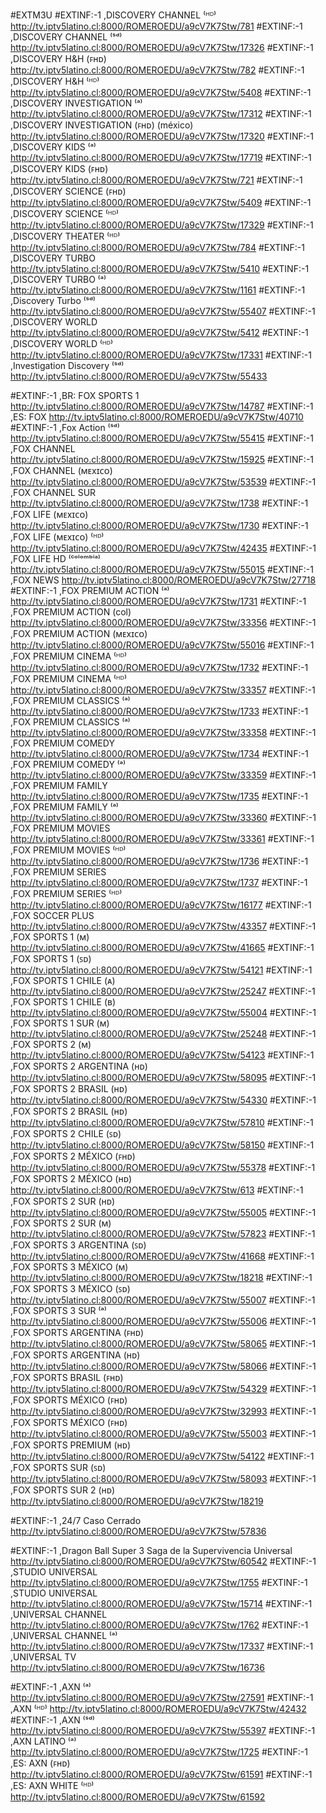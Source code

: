 #EXTM3U
#EXTINF:-1 ,DISCOVERY CHANNEL ⁽ᴴᴰ⁾
http://tv.iptv5latino.cl:8000/ROMEROEDU/a9cV7K7Stw/781
#EXTINF:-1 ,DISCOVERY CHANNEL ⁽ˢᵈ⁾
http://tv.iptv5latino.cl:8000/ROMEROEDU/a9cV7K7Stw/17326
#EXTINF:-1 ,DISCOVERY H&H (ꜰʜᴅ)
http://tv.iptv5latino.cl:8000/ROMEROEDU/a9cV7K7Stw/782
#EXTINF:-1 ,DISCOVERY H&H ⁽ᴴᴰ⁾
http://tv.iptv5latino.cl:8000/ROMEROEDU/a9cV7K7Stw/5408
#EXTINF:-1 ,DISCOVERY INVESTIGATION ⁽ᵃ⁾
http://tv.iptv5latino.cl:8000/ROMEROEDU/a9cV7K7Stw/17312
#EXTINF:-1 ,DISCOVERY INVESTIGATION (ꜰʜᴅ) (méxico)
http://tv.iptv5latino.cl:8000/ROMEROEDU/a9cV7K7Stw/17320
#EXTINF:-1 ,DISCOVERY KIDS ⁽ᵃ⁾
http://tv.iptv5latino.cl:8000/ROMEROEDU/a9cV7K7Stw/17719
#EXTINF:-1 ,DISCOVERY KIDS (ꜰʜᴅ)
http://tv.iptv5latino.cl:8000/ROMEROEDU/a9cV7K7Stw/721
#EXTINF:-1 ,DISCOVERY SCIENCE (ꜰʜᴅ)
http://tv.iptv5latino.cl:8000/ROMEROEDU/a9cV7K7Stw/5409
#EXTINF:-1 ,DISCOVERY SCIENCE ⁽ᴴᴰ⁾
http://tv.iptv5latino.cl:8000/ROMEROEDU/a9cV7K7Stw/17329
#EXTINF:-1 ,DISCOVERY THEATER ⁽ᴴᴰ⁾
http://tv.iptv5latino.cl:8000/ROMEROEDU/a9cV7K7Stw/784
#EXTINF:-1 ,DISCOVERY TURBO
http://tv.iptv5latino.cl:8000/ROMEROEDU/a9cV7K7Stw/5410
#EXTINF:-1 ,DISCOVERY TURBO ⁽ᵃ⁾
http://tv.iptv5latino.cl:8000/ROMEROEDU/a9cV7K7Stw/1161
#EXTINF:-1 ,Discovery Turbo ⁽ˢᵈ⁾
http://tv.iptv5latino.cl:8000/ROMEROEDU/a9cV7K7Stw/55407
#EXTINF:-1 ,DISCOVERY WORLD
http://tv.iptv5latino.cl:8000/ROMEROEDU/a9cV7K7Stw/5412
#EXTINF:-1 ,DISCOVERY WORLD ⁽ᴴᴰ⁾
http://tv.iptv5latino.cl:8000/ROMEROEDU/a9cV7K7Stw/17331
#EXTINF:-1 ,Investigation Discovery ⁽ˢᵈ⁾
http://tv.iptv5latino.cl:8000/ROMEROEDU/a9cV7K7Stw/55433





#EXTINF:-1 ,BR: FOX SPORTS 1
http://tv.iptv5latino.cl:8000/ROMEROEDU/a9cV7K7Stw/14787
#EXTINF:-1 ,ES: FOX
http://tv.iptv5latino.cl:8000/ROMEROEDU/a9cV7K7Stw/40710
#EXTINF:-1 ,Fox Action ⁽ˢᵈ⁾
http://tv.iptv5latino.cl:8000/ROMEROEDU/a9cV7K7Stw/55415
#EXTINF:-1 ,FOX CHANNEL
http://tv.iptv5latino.cl:8000/ROMEROEDU/a9cV7K7Stw/15925
#EXTINF:-1 ,FOX CHANNEL (ᴍᴇxɪᴄᴏ)
http://tv.iptv5latino.cl:8000/ROMEROEDU/a9cV7K7Stw/53539
#EXTINF:-1 ,FOX CHANNEL SUR
http://tv.iptv5latino.cl:8000/ROMEROEDU/a9cV7K7Stw/1738
#EXTINF:-1 ,FOX LIFE (ᴍᴇxɪᴄᴏ)
http://tv.iptv5latino.cl:8000/ROMEROEDU/a9cV7K7Stw/1730
#EXTINF:-1 ,FOX LIFE (ᴍᴇxɪᴄᴏ) ⁽ᴴᴰ⁾
http://tv.iptv5latino.cl:8000/ROMEROEDU/a9cV7K7Stw/42435
#EXTINF:-1 ,FOX LIFE HD ⁽ᶜᵒˡᵒᵐᵇⁱᵃ⁾
http://tv.iptv5latino.cl:8000/ROMEROEDU/a9cV7K7Stw/55015
#EXTINF:-1 ,FOX NEWS
http://tv.iptv5latino.cl:8000/ROMEROEDU/a9cV7K7Stw/27718
#EXTINF:-1 ,FOX PREMIUM ACTION ⁽ᵃ⁾
http://tv.iptv5latino.cl:8000/ROMEROEDU/a9cV7K7Stw/1731
#EXTINF:-1 ,FOX PREMIUM ACTION (col)
http://tv.iptv5latino.cl:8000/ROMEROEDU/a9cV7K7Stw/33356
#EXTINF:-1 ,FOX PREMIUM ACTION (ᴍᴇxɪᴄᴏ)
http://tv.iptv5latino.cl:8000/ROMEROEDU/a9cV7K7Stw/55016
#EXTINF:-1 ,FOX PREMIUM CINEMA ⁽ᴴᴰ⁾
http://tv.iptv5latino.cl:8000/ROMEROEDU/a9cV7K7Stw/1732
#EXTINF:-1 ,FOX PREMIUM CINEMA ⁽ᴴᴰ⁾
http://tv.iptv5latino.cl:8000/ROMEROEDU/a9cV7K7Stw/33357
#EXTINF:-1 ,FOX PREMIUM CLASSICS ⁽ᵃ⁾
http://tv.iptv5latino.cl:8000/ROMEROEDU/a9cV7K7Stw/1733
#EXTINF:-1 ,FOX PREMIUM CLASSICS ⁽ᵃ⁾
http://tv.iptv5latino.cl:8000/ROMEROEDU/a9cV7K7Stw/33358
#EXTINF:-1 ,FOX PREMIUM COMEDY
http://tv.iptv5latino.cl:8000/ROMEROEDU/a9cV7K7Stw/1734
#EXTINF:-1 ,FOX PREMIUM COMEDY ⁽ᵃ⁾
http://tv.iptv5latino.cl:8000/ROMEROEDU/a9cV7K7Stw/33359
#EXTINF:-1 ,FOX PREMIUM FAMILY
http://tv.iptv5latino.cl:8000/ROMEROEDU/a9cV7K7Stw/1735
#EXTINF:-1 ,FOX PREMIUM FAMILY ⁽ᵃ⁾
http://tv.iptv5latino.cl:8000/ROMEROEDU/a9cV7K7Stw/33360
#EXTINF:-1 ,FOX PREMIUM MOVIES
http://tv.iptv5latino.cl:8000/ROMEROEDU/a9cV7K7Stw/33361
#EXTINF:-1 ,FOX PREMIUM MOVIES ⁽ᴴᴰ⁾
http://tv.iptv5latino.cl:8000/ROMEROEDU/a9cV7K7Stw/1736
#EXTINF:-1 ,FOX PREMIUM SERIES
http://tv.iptv5latino.cl:8000/ROMEROEDU/a9cV7K7Stw/1737
#EXTINF:-1 ,FOX PREMIUM SERIES ⁽ᴴᴰ⁾
http://tv.iptv5latino.cl:8000/ROMEROEDU/a9cV7K7Stw/16177
#EXTINF:-1 ,FOX SOCCER PLUS
http://tv.iptv5latino.cl:8000/ROMEROEDU/a9cV7K7Stw/43357
#EXTINF:-1 ,FOX SPORTS 1 (ᴍ)
http://tv.iptv5latino.cl:8000/ROMEROEDU/a9cV7K7Stw/41665
#EXTINF:-1 ,FOX SPORTS 1 (ꜱᴅ)
http://tv.iptv5latino.cl:8000/ROMEROEDU/a9cV7K7Stw/54121
#EXTINF:-1 ,FOX SPORTS 1 CHILE (ᴀ)
http://tv.iptv5latino.cl:8000/ROMEROEDU/a9cV7K7Stw/25247
#EXTINF:-1 ,FOX SPORTS 1 CHILE (ʙ)
http://tv.iptv5latino.cl:8000/ROMEROEDU/a9cV7K7Stw/55004
#EXTINF:-1 ,FOX SPORTS 1 SUR (ᴍ)
http://tv.iptv5latino.cl:8000/ROMEROEDU/a9cV7K7Stw/25248
#EXTINF:-1 ,FOX SPORTS 2 (ᴍ)
http://tv.iptv5latino.cl:8000/ROMEROEDU/a9cV7K7Stw/54123
#EXTINF:-1 ,FOX SPORTS 2 ARGENTINA (ʜᴅ)
http://tv.iptv5latino.cl:8000/ROMEROEDU/a9cV7K7Stw/58095
#EXTINF:-1 ,FOX SPORTS 2 BRASIL (ʜᴅ)
http://tv.iptv5latino.cl:8000/ROMEROEDU/a9cV7K7Stw/54330
#EXTINF:-1 ,FOX SPORTS 2 BRASIL (ʜᴅ)
http://tv.iptv5latino.cl:8000/ROMEROEDU/a9cV7K7Stw/57810
#EXTINF:-1 ,FOX SPORTS 2 CHILE (ꜱᴅ)
http://tv.iptv5latino.cl:8000/ROMEROEDU/a9cV7K7Stw/58150
#EXTINF:-1 ,FOX SPORTS 2 MÉXICO (ꜰʜᴅ)
http://tv.iptv5latino.cl:8000/ROMEROEDU/a9cV7K7Stw/55378
#EXTINF:-1 ,FOX SPORTS 2 MÉXICO (ʜᴅ)
http://tv.iptv5latino.cl:8000/ROMEROEDU/a9cV7K7Stw/613
#EXTINF:-1 ,FOX SPORTS 2 SUR (ʜᴅ)
http://tv.iptv5latino.cl:8000/ROMEROEDU/a9cV7K7Stw/55005
#EXTINF:-1 ,FOX SPORTS 2 SUR (ᴍ)
http://tv.iptv5latino.cl:8000/ROMEROEDU/a9cV7K7Stw/57823
#EXTINF:-1 ,FOX SPORTS 3 ARGENTINA (ꜱᴅ)
http://tv.iptv5latino.cl:8000/ROMEROEDU/a9cV7K7Stw/41668
#EXTINF:-1 ,FOX SPORTS 3 MÉXICO (ᴍ)
http://tv.iptv5latino.cl:8000/ROMEROEDU/a9cV7K7Stw/18218
#EXTINF:-1 ,FOX SPORTS 3 MÉXICO (ꜱᴅ)
http://tv.iptv5latino.cl:8000/ROMEROEDU/a9cV7K7Stw/55007
#EXTINF:-1 ,FOX SPORTS 3 SUR ⁽ᵃ⁾
http://tv.iptv5latino.cl:8000/ROMEROEDU/a9cV7K7Stw/55006
#EXTINF:-1 ,FOX SPORTS ARGENTINA (ꜰʜᴅ)
http://tv.iptv5latino.cl:8000/ROMEROEDU/a9cV7K7Stw/58065
#EXTINF:-1 ,FOX SPORTS ARGENTINA (ʜᴅ)
http://tv.iptv5latino.cl:8000/ROMEROEDU/a9cV7K7Stw/58066
#EXTINF:-1 ,FOX SPORTS BRASIL (ꜰʜᴅ)
http://tv.iptv5latino.cl:8000/ROMEROEDU/a9cV7K7Stw/54329
#EXTINF:-1 ,FOX SPORTS MÉXICO (ꜰʜᴅ)
http://tv.iptv5latino.cl:8000/ROMEROEDU/a9cV7K7Stw/32993
#EXTINF:-1 ,FOX SPORTS MÉXICO (ꜰʜᴅ)
http://tv.iptv5latino.cl:8000/ROMEROEDU/a9cV7K7Stw/55003
#EXTINF:-1 ,FOX SPORTS PREMIUM (ʜᴅ)
http://tv.iptv5latino.cl:8000/ROMEROEDU/a9cV7K7Stw/54122
#EXTINF:-1 ,FOX SPORTS SUR (ꜱᴅ)
http://tv.iptv5latino.cl:8000/ROMEROEDU/a9cV7K7Stw/58093
#EXTINF:-1 ,FOX SPORTS SUR 2 (ʜᴅ)
http://tv.iptv5latino.cl:8000/ROMEROEDU/a9cV7K7Stw/18219

#EXTINF:-1 ,24/7 Caso Cerrado
http://tv.iptv5latino.cl:8000/ROMEROEDU/a9cV7K7Stw/57836




#EXTINF:-1 ,Dragon Ball Super 3 Saga de la Supervivencia Universal
http://tv.iptv5latino.cl:8000/ROMEROEDU/a9cV7K7Stw/60542
#EXTINF:-1 ,STUDIO UNIVERSAL
http://tv.iptv5latino.cl:8000/ROMEROEDU/a9cV7K7Stw/1755
#EXTINF:-1 ,STUDIO UNIVERSAL
http://tv.iptv5latino.cl:8000/ROMEROEDU/a9cV7K7Stw/15714
#EXTINF:-1 ,UNIVERSAL CHANNEL
http://tv.iptv5latino.cl:8000/ROMEROEDU/a9cV7K7Stw/1762
#EXTINF:-1 ,UNIVERSAL CHANNEL ⁽ᵃ⁾
http://tv.iptv5latino.cl:8000/ROMEROEDU/a9cV7K7Stw/17337
#EXTINF:-1 ,UNIVERSAL TV
http://tv.iptv5latino.cl:8000/ROMEROEDU/a9cV7K7Stw/16736


#EXTINF:-1 ,AXN ⁽ᵃ⁾
http://tv.iptv5latino.cl:8000/ROMEROEDU/a9cV7K7Stw/27591
#EXTINF:-1 ,AXN ⁽ᴴᴰ⁾
http://tv.iptv5latino.cl:8000/ROMEROEDU/a9cV7K7Stw/42432
#EXTINF:-1 ,AXN ⁽ˢᵈ⁾
http://tv.iptv5latino.cl:8000/ROMEROEDU/a9cV7K7Stw/55397
#EXTINF:-1 ,AXN LATINO ⁽ᵃ⁾
http://tv.iptv5latino.cl:8000/ROMEROEDU/a9cV7K7Stw/1725
#EXTINF:-1 ,ES: AXN (ꜰʜᴅ)
http://tv.iptv5latino.cl:8000/ROMEROEDU/a9cV7K7Stw/61591
#EXTINF:-1 ,ES: AXN WHITE ⁽ᴴᴰ⁾
http://tv.iptv5latino.cl:8000/ROMEROEDU/a9cV7K7Stw/61592
